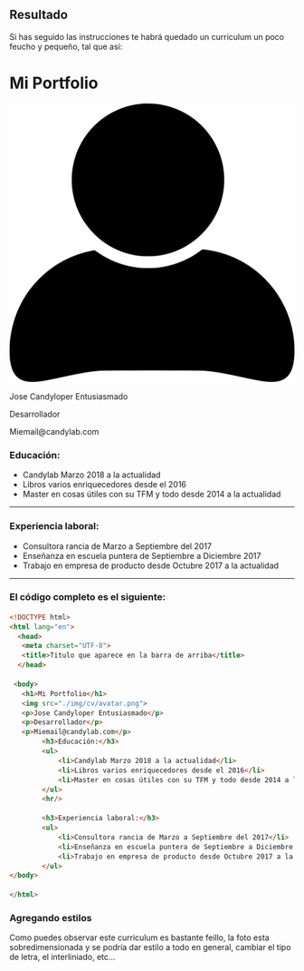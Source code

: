 ## Resultado

Si has seguido las instrucciones te habrá quedado un curriculum un poco feucho y pequeño, tal que así:

<body>
<h1>Mi Portfolio</h1>
<img src="./img/cv/avatar.png">
<p>Jose Candyloper Entusiasmado</p>
<p>Desarrollador</p>
<p>Miemail@candylab.com</p>
<h3>Educación:</h3>
<ul>
    <li>Candylab Marzo 2018 a la actualidad</li>
    <li>Libros varios enriquecedores desde el 2016</li>
    <li>Master en cosas útiles con su TFM y todo desde 2014 a la actualidad</li>
</ul>
<hr/>

<h3>Experiencia laboral:</h3>
<ul>
    <li>Consultora rancia de Marzo a Septiembre del 2017</li>
    <li>Enseñanza en escuela puntera de Septiembre a Diciembre 2017</li>
    <li>Trabajo en empresa de producto desde Octubre 2017 a la actualidad</li>
</ul>
</body>
<hr/>

### El código completo es el siguiente:

```html
<!DOCTYPE html>
<html lang="en">
  <head>
   <meta charset="UTF-8">
   <title>Titulo que aparece en la barra de arriba</title>
  </head>

 <body>
   <h1>Mi Portfolio</h1>
   <img src="./img/cv/avatar.png">
   <p>Jose Candyloper Entusiasmado</p>
   <p>Desarrollador</p>
   <p>Miemail@candylab.com</p>
        <h3>Educación:</h3>
        <ul>
            <li>Candylab Marzo 2018 a la actualidad</li>
            <li>Libros varios enriquecedores desde el 2016</li>
            <li>Master en cosas útiles con su TFM y todo desde 2014 a la actualidad</li>
        </ul>
        <hr/>

        <h3>Experiencia laboral:</h3>
        <ul>
            <li>Consultora rancia de Marzo a Septiembre del 2017</li>
            <li>Enseñanza en escuela puntera de Septiembre a Diciembre 2017</li>
            <li>Trabajo en empresa de producto desde Octubre 2017 a la actualidad</li>
        </ul>
</body>

</html>
```

### Agregando estilos

Como puedes observar este curriculum es bastante feillo, la foto esta sobredimensionada y se podría dar estilo a todo en general, cambiar el tipo de letra, el interliniado, etc...

